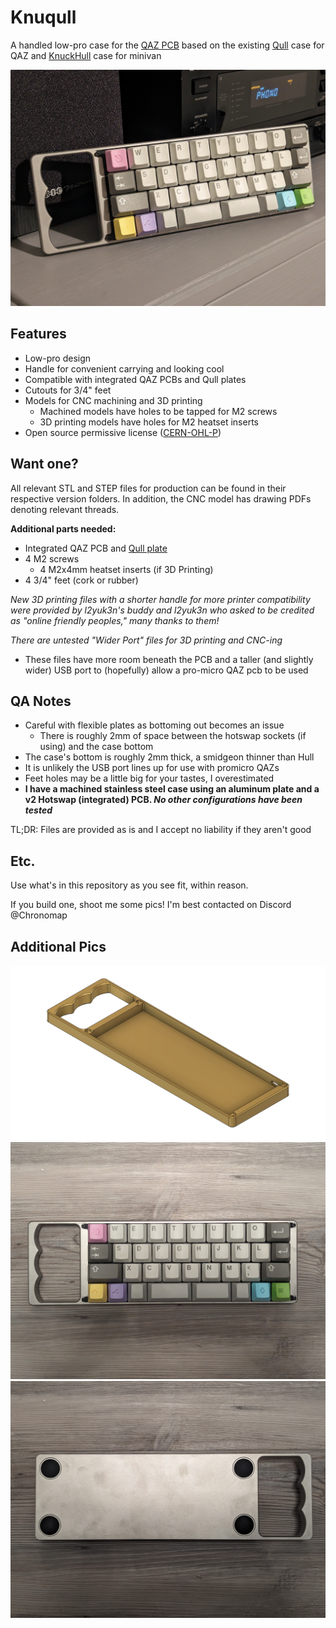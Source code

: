 # Knuqull
A handled low-pro case for the [QAZ PCB](https://www.cbkbd.com/product/qaz) based on the existing [Qull](https://www.cbkbd.com/product/qull) case for QAZ and [KnuckHull](https://trashman.wiki/community/cases/knuckhull) case for minivan

<img src="https://github.com/Chronomap/Knuqull/blob/main/Images/Glamour Shot.jpg" Width="600">

## Features
- Low-pro design
- Handle for convenient carrying and looking cool
- Compatible with integrated QAZ PCBs and Qull plates 
- Cutouts for 3/4" feet
- Models for CNC machining and 3D printing
  - Machined models have holes to be tapped for M2 screws
  - 3D printing models have holes for M2 heatset inserts
- Open source permissive license ([CERN-OHL-P](https://cern-ohl.web.cern.ch/home))

## Want one?

All relevant STL and STEP files for production can be found in their respective version folders. In addition, the CNC model has drawing PDFs denoting relevant threads.
 
**Additional parts needed:**
- Integrated QAZ PCB and [Qull plate](https://github.com/CoffeeBreakKeyboards/Qull-Documentation)
- 4 M2 screws
  - 4 M2x4mm heatset inserts (if 3D Printing)
- 4 3/4" feet (cork or rubber)

*New 3D printing files with a shorter handle for more printer compatibility were provided by l2yuk3n's buddy and l2yuk3n who asked to be credited as "online friendly peoples," many thanks to them!*

*There are untested "Wider Port" files for 3D printing and CNC-ing*
- These files have more room beneath the PCB and a taller (and slightly wider) USB port to (hopefully) allow a pro-micro QAZ pcb to be used

## QA Notes
- Careful with flexible plates as bottoming out becomes an issue
  - There is roughly 2mm of space between the hotswap sockets (if using) and the case bottom
- The case's bottom is roughly 2mm thick, a smidgeon thinner than Hull
- It is unlikely the USB port lines up for use with promicro QAZs
- Feet holes may be a little big for your tastes, I overestimated
- **I have a machined stainless steel case using an aluminum plate and a v2 Hotswap (integrated) PCB. *No other configurations have been tested***

TL;DR: Files are provided as is and I accept no liability if they aren't good

## Etc.
Use what's in this repository as you see fit, within reason. 

If you build one, shoot me some pics! I'm best contacted on Discord @Chronomap

## Additional Pics
<img src="https://github.com/Chronomap/Knuqull/blob/main/Images/Knuqull.png" width="600">
<img src="https://github.com/Chronomap/Knuqull/blob/main/Images/Proto Top.jpg" width="600">
<img src="https://github.com/Chronomap/Knuqull/blob/main/Images/Proto Bottom.jpg" width="600">
